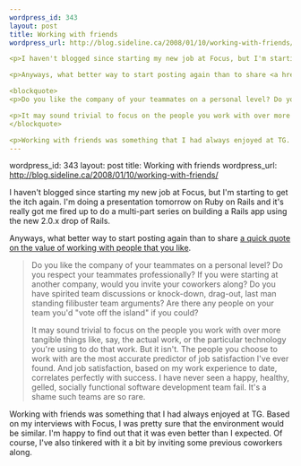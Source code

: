 ```yaml
--- 
wordpress_id: 343
layout: post
title: Working with friends
wordpress_url: http://blog.sideline.ca/2008/01/10/working-with-friends/

<p>I haven't blogged since starting my new job at Focus, but I'm starting to get the itch again.  I'm doing a presentation tomorrow on Ruby on Rails and it's really got me fired up to do a multi-part series on building a Rails app using the new 2.0.x drop of Rails.</p>

<p>Anyways, what better way to start posting again than to share <a href="http://www.codinghorror.com/blog/archives/001033.html">a quick quote on the value of working with people that you like</a>.</p>

<blockquote>
<p>Do you like the company of your teammates on a personal level? Do you respect your teammates professionally? If you were starting at another company, would you invite your coworkers along? Do you have spirited team discussions or knock-down, drag-out, last man standing filibuster team arguments? Are there any people on your team you'd "vote off the island" if you could?</p>

<p>It may sound trivial to focus on the people you work with over more tangible things like, say, the actual work, or the particular technology you're using to do that work. But it isn't. The people you choose to work with are the most accurate predictor of job satisfaction I've ever found. And job satisfaction, based on my work experience to date, correlates perfectly with success. I have never seen a happy, healthy, gelled, socially functional software development team fail. It's a shame such teams are so rare.</p>
</blockquote>

<p>Working with friends was something that I had always enjoyed at TG.  Based on my interviews with Focus, I was pretty sure that the environment would be similar.  I'm happy to find out that it was even better than I expected.  Of course, I've also tinkered with it a bit by inviting some previous coworkers along.</p>
--- 
```

wordpress_id: 343
layout: post
title: Working with friends
wordpress_url: http://blog.sideline.ca/2008/01/10/working-with-friends/

<p>I haven't blogged since starting my new job at Focus, but I'm starting to get the itch again.  I'm doing a presentation tomorrow on Ruby on Rails and it's really got me fired up to do a multi-part series on building a Rails app using the new 2.0.x drop of Rails.</p>

<p>Anyways, what better way to start posting again than to share <a href="http://www.codinghorror.com/blog/archives/001033.html">a quick quote on the value of working with people that you like</a>.</p>

<blockquote>
<p>Do you like the company of your teammates on a personal level? Do you respect your teammates professionally? If you were starting at another company, would you invite your coworkers along? Do you have spirited team discussions or knock-down, drag-out, last man standing filibuster team arguments? Are there any people on your team you'd "vote off the island" if you could?</p>

<p>It may sound trivial to focus on the people you work with over more tangible things like, say, the actual work, or the particular technology you're using to do that work. But it isn't. The people you choose to work with are the most accurate predictor of job satisfaction I've ever found. And job satisfaction, based on my work experience to date, correlates perfectly with success. I have never seen a happy, healthy, gelled, socially functional software development team fail. It's a shame such teams are so rare.</p>
</blockquote>

<p>Working with friends was something that I had always enjoyed at TG.  Based on my interviews with Focus, I was pretty sure that the environment would be similar.  I'm happy to find out that it was even better than I expected.  Of course, I've also tinkered with it a bit by inviting some previous coworkers along.</p>
